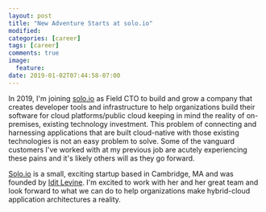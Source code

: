 ```yaml
---
layout: post
title: "New Adventure Starts at solo.io"
modified:
categories: [career]
tags: [career]
comments: true
image:
  feature:
date: 2019-01-02T07:44:58-07:00
---
```


In 2019, I'm joining [solo.io](https://www.solo.io) as Field CTO to build and grow a company that creates developer tools and infrastructure to help organizations build their software for cloud platforms/public cloud keeping in mind the reality of on-premises, existing technology investment. This problem of connecting and harnessing applications that are built cloud-native with those existing technologies is not an easy problem to solve. Some of the vanguard customers I've worked with at my previous job are acutely experiencing these pains and it's likely others will as they go forward. 


[Solo.io](https://www.solo.io) is a small, exciting startup based in Cambridge, MA and was founded by [Idit Levine](https://twitter.com/Idit_Levine). I'm excited to work with her and her great team and look forward to what we can do to help organizations make hybrid-cloud application architectures a reality. 

